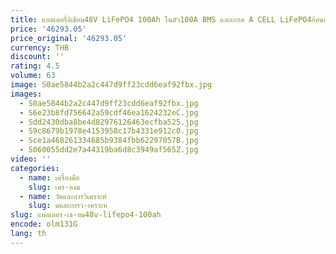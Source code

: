 ```yaml
---
title: แบตเตอรี่ลิเธียม48V LiFePO4 100Ah ในตัว100A BMS และเกรด A CELL LiFePO4ก้อนแบตเตอรี่48V
price: '46293.05'
price_original: '46293.05'
currency: THB
discount: ''
rating: 4.5
volume: 63
image: S0ae5844b2a2c447d9ff23cdd6eaf92fbx.jpg
images:
  - S0ae5844b2a2c447d9ff23cdd6eaf92fbx.jpg
  - S6e23b8fd756642a59cdf46ea1624232eC.jpg
  - Sdd2430dba8be4d82976126463ecfba525.jpg
  - S9c8679b1978e4153958c17b4331e912c0.jpg
  - Sce1a468261334685b9384fbb62297057B.jpg
  - S060055dd2e7a44319ba6d8c3949af565Z.jpg
video: ''
categories:
  - name: เครื่องมือ
    slug: เคร-องม
  - name: วัดและการวิเคราะห์
    slug: ดและการว-เคราะห
slug: แบตเตอร-เธ-ยม48v-lifepo4-100ah
encode: olm131G
lang: th
---
```

  